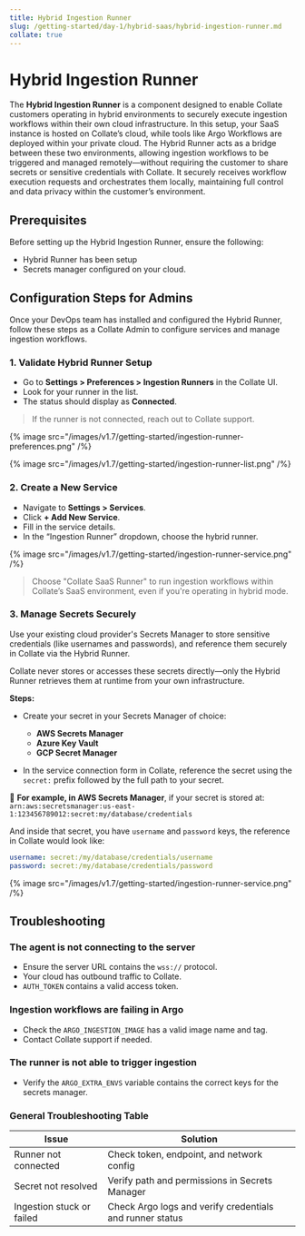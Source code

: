 ```yaml
---
title: Hybrid Ingestion Runner
slug: /getting-started/day-1/hybrid-saas/hybrid-ingestion-runner.md
collate: true
---
```


# Hybrid Ingestion Runner

The **Hybrid Ingestion Runner** is a component designed to enable Collate customers operating in hybrid environments to securely execute ingestion workflows within their own cloud infrastructure. In this setup, your SaaS instance is hosted on Collate’s cloud, while tools like Argo Workflows are deployed within your private cloud. The Hybrid Runner acts as a bridge between these two environments, allowing ingestion workflows to be triggered and managed remotely—without requiring the customer to share secrets or sensitive credentials with Collate. It securely receives workflow execution requests and orchestrates them locally, maintaining full control and data privacy within the customer’s environment.

## Prerequisites

Before setting up the Hybrid Ingestion Runner, ensure the following:

- Hybrid Runner has been setup
- Secrets manager configured on your cloud.

## Configuration Steps for Admins

Once your DevOps team has installed and configured the Hybrid Runner, follow these steps as a Collate Admin to configure services and manage ingestion workflows.

### 1. Validate Hybrid Runner Setup

- Go to **Settings > Preferences > Ingestion Runners** in the Collate UI.
- Look for your runner in the list.
- The status should display as **Connected**.

> If the runner is not connected, reach out to Collate support.

{% image
src="/images/v1.7/getting-started/ingestion-runner-preferences.png"
/%}

{% image
src="/images/v1.7/getting-started/ingestion-runner-list.png"
/%}

### 2. Create a New Service

- Navigate to **Settings > Services**.
- Click **+ Add New Service**.
- Fill in the service details.
- In the “Ingestion Runner” dropdown, choose the hybrid runner.

{% image
src="/images/v1.7/getting-started/ingestion-runner-service.png"
/%}

> Choose "Collate SaaS Runner" to run ingestion workflows within Collate’s SaaS environment, even if you're operating in hybrid mode.

### 3. Manage Secrets Securely

Use your existing cloud provider's Secrets Manager to store sensitive credentials (like usernames and passwords), and reference them securely in Collate via the Hybrid Runner.

Collate never stores or accesses these secrets directly—only the Hybrid Runner retrieves them at runtime from your own infrastructure.

**Steps:**

- Create your secret in your Secrets Manager of choice:
  - **AWS Secrets Manager**
  - **Azure Key Vault**
  - **GCP Secret Manager**

- In the service connection form in Collate, reference the secret using the `secret:` prefix followed by the full path to your secret.

📌 **For example, in AWS Secrets Manager**, if your secret is stored at:
```arn:aws:secretsmanager:us-east-1:123456789012:secret:my/database/credentials```

And inside that secret, you have `username` and `password` keys, the reference in Collate would look like:

```yaml
username: secret:/my/database/credentials/username
password: secret:/my/database/credentials/password
```

{% image
src="/images/v1.7/getting-started/ingestion-runner-service.png"
/%}


## Troubleshooting

### The agent is not connecting to the server

- Ensure the server URL contains the `wss://` protocol.
- Your cloud has outbound traffic to Collate.
- `AUTH_TOKEN` contains a valid access token.

### Ingestion workflows are failing in Argo

- Check the `ARGO_INGESTION_IMAGE` has a valid image name and tag.
- Contact Collate support if needed.

### The runner is not able to trigger ingestion

- Verify the `ARGO_EXTRA_ENVS` variable contains the correct keys for the secrets manager.

### General Troubleshooting Table

| Issue                | Solution                                              |
|----------------------|--------------------------------------------------------|
| Runner not connected | Check token, endpoint, and network config              |
| Secret not resolved  | Verify path and permissions in Secrets Manager         |
| Ingestion stuck or failed | Check Argo logs and verify credentials and runner status |
